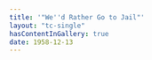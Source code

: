 ```yaml
---
title: '"We''d Rather Go to Jail"'
layout: "tc-single"
hasContentInGallery: true
date: 1958-12-13
---
```

